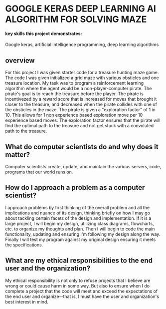 # GOOGLE KERAS DEEP LEARNING AI ALGORITHM FOR SOLVING MAZE

#### key skills this project demonstrates:
Google keras, artificial intelligence programming, deep learning algorithms

## overview
For this project I was given starter code for a treasure hunting maze game. The code I was given initialized a grid maze with various obsticles and one treasure location. My task was to program a reinforcement learning algorithm where the agent would be a non-player-computer pirate. The pirate's goal is to reach the treasure before the player. The pirate is incentivezed by a reward score that is increased for moves that brought it closer to the treasure, and decreased when the pirate collides with one of the obsticles in the maze. 
The pirate is given a "exploration factor" of 1 in 10. This allows for 1 non experience based exploration move per 10 experience based moves. The exploration factor ensures that the pirate will find the optimal path to the treasure and not get stuck with a convoluted path to the treasure. 

## What do computer scientists do and why does it matter?
Computer scientists create, update, and maintain the various servers, code, programs that our world runs on. 

## How do I approach a problem as a computer scientist?
I approach problems by first thinking of the overall problem and all the implications and nuance of its design, thinking briefly on how I may go about tackling certain facets of the design and implementation. If it is a large project, I will begin my design, utilizing class diagrams, flowcharts, etc. to organize my thoughts and plan. Then I will begin to code the main functionality, updating and ensuring I'm following my design along the way. Finally I will test my program against my original design ensuring it meets the specifications. 

## What are my ethical responsibilities to the end user and the organization?
My ethical responsibility is not only to refuse projects that I believe are wrong or could cause harm in some way. But also to ensure when I do complete a project that the code will meet and exceed the expectations of the end user and organize--that is, I must have the user and organization's best interest in mind. 
